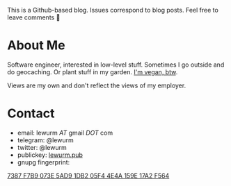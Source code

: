 This is a Github-based blog. Issues correspond to blog posts. Feel free to leave comments 🙂
# About Me
Software engineer, interested in low-level stuff. Sometimes I go outside and do geocaching. Or plant stuff in my garden. [I'm vegan, btw](https://www.reddit.com/r/vegancirclejerk/).

Views are my own and don't reflect the views of my employer.

# Contact
* email: lewurm _AT_ gmail _DOT_ com
* telegram: @lewurm
* twitter: @lewurm
* publickey: [lewurm.pub](lewurm.pub)
* gnupg fingerprint:

[7387 F7B9 073E 5AD9 1DB2  05F4 4E4A 159E 17A2 F564](lewurm.asc)
